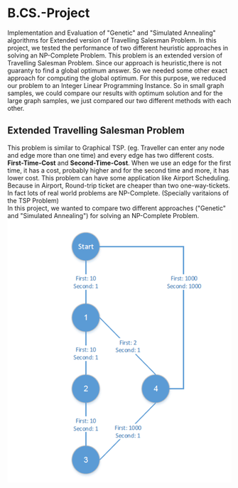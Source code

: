 # B.CS.-Project
Implementation and Evaluation of "Genetic" and "Simulated Annealing" algorithms for Extended version of Travelling Salesman Problem.
In this project, we tested the performance of two different heuristic approaches in solving an NP-Complete Problem. This problem is an extended version of Travelling Salesman Problem. Since our approach is heuristic,there is not guaranty to find a global optimum answer. So we needed some other exact approach for computing the global optimum. For this purpose, we reduced our problem to an Integer Linear Programming Instance. So in small graph samples, we could compare our results with optimum solution and for the large graph samples, we just compared our two different methods with each other. 

## Extended Travelling Salesman Problem
This problem is similar to Graphical TSP. (eg. Traveller can enter any node and edge more than one time) and every edge has two different costs. **First-Time-Cost** and **Second-Time-Cost**. When we use an edge for the first time, it has a cost, probably higher and for the second time and more, it has lower cost. This problem can have some application like Airport Scheduling. Because in Airport, Round-trip ticket are cheaper than two one-way-tickets. <br>
In fact lots of real world problems are NP-Complete. (Specially varitaions of the TSP Problem) <br>
In this project, we wanted to compare two different approaches ("Genetic" and "Simulated Annealing") for solving an NP-Complete Problem. <br>
![A Sample Grapg](/Images/a-simple-graph.bmp)
 
 
